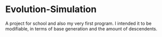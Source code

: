 Evolution-Simulation
====================

A project for school and also my very first program.
I intended it to be modifiable, in terms of base generation and the amount of descendents.
